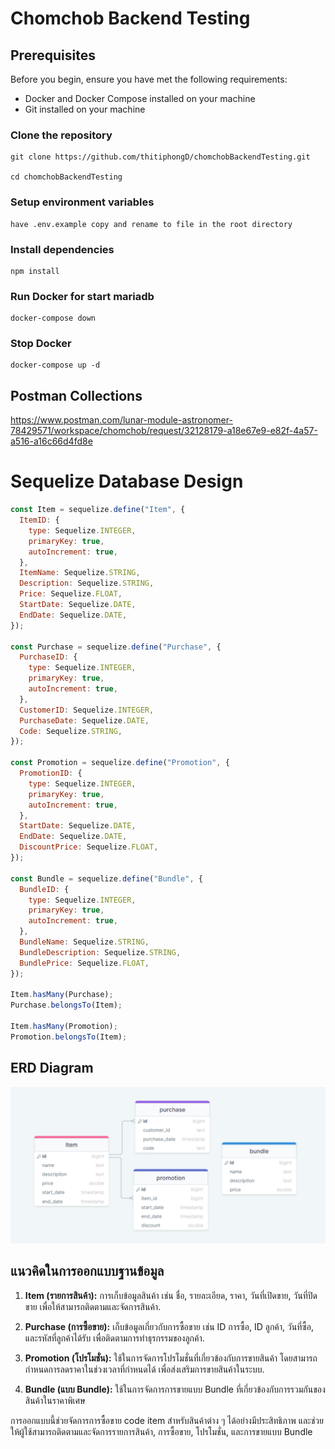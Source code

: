# Chomchob Backend Testing

## Prerequisites

Before you begin, ensure you have met the following requirements:

- Docker and Docker Compose installed on your machine
- Git installed on your machine

### Clone the repository

```
git clone https://github.com/thitiphongD/chomchobBackendTesting.git

cd chomchobBackendTesting
```

### Setup environment variables

```
have .env.example copy and rename to file in the root directory
```

### Install dependencies

```
npm install
```

### Run Docker for start mariadb

```
docker-compose down
```

### Stop Docker

```
docker-compose up -d
```

## Postman Collections

https://www.postman.com/lunar-module-astronomer-78429571/workspace/chomchob/request/32128179-a18e67e9-e82f-4a57-a516-a16c66d4fd8e

# Sequelize Database Design

```javascript
const Item = sequelize.define("Item", {
  ItemID: {
    type: Sequelize.INTEGER,
    primaryKey: true,
    autoIncrement: true,
  },
  ItemName: Sequelize.STRING,
  Description: Sequelize.STRING,
  Price: Sequelize.FLOAT,
  StartDate: Sequelize.DATE,
  EndDate: Sequelize.DATE,
});

const Purchase = sequelize.define("Purchase", {
  PurchaseID: {
    type: Sequelize.INTEGER,
    primaryKey: true,
    autoIncrement: true,
  },
  CustomerID: Sequelize.INTEGER,
  PurchaseDate: Sequelize.DATE,
  Code: Sequelize.STRING,
});

const Promotion = sequelize.define("Promotion", {
  PromotionID: {
    type: Sequelize.INTEGER,
    primaryKey: true,
    autoIncrement: true,
  },
  StartDate: Sequelize.DATE,
  EndDate: Sequelize.DATE,
  DiscountPrice: Sequelize.FLOAT,
});

const Bundle = sequelize.define("Bundle", {
  BundleID: {
    type: Sequelize.INTEGER,
    primaryKey: true,
    autoIncrement: true,
  },
  BundleName: Sequelize.STRING,
  BundleDescription: Sequelize.STRING,
  BundlePrice: Sequelize.FLOAT,
});

Item.hasMany(Purchase);
Purchase.belongsTo(Item);

Item.hasMany(Promotion);
Promotion.belongsTo(Item);
```

## ERD Diagram

![ERD Diagram](/ERD-database.png)

## แนวคิดในการออกแบบฐานข้อมูล

1. **Item (รายการสินค้า):** การเก็บข้อมูลสินค้า เช่น ชื่อ, รายละเอียด, ราคา, วันที่เปิดขาย, วันที่ปิดขาย เพื่อให้สามารถติดตามและจัดการสินค้า.

2. **Purchase (การซื้อขาย):** เก็บข้อมูลเกี่ยวกับการซื้อขาย เช่น ID การซื้อ, ID ลูกค้า, วันที่ซื้อ, และรหัสที่ลูกค้าได้รับ เพื่อติดตามการทำธุรกรรมของลูกค้า.

3. **Promotion (โปรโมชั่น):** ใช้ในการจัดการโปรโมชั่นที่เกี่ยวข้องกับการขายสินค้า โดยสามารถกำหนดการลดราคาในช่วงเวลาที่กำหนดได้ เพื่อส่งเสริมการขายสินค้าในระบบ.

4. **Bundle (แบบ Bundle):** ใช้ในการจัดการการขายแบบ Bundle ที่เกี่ยวข้องกับการรวมกันของสินค้าในราคาพิเศษ

การออกแบบนี้ช่วยจัดการการซื้อขาย code item สำหรับสินค้าต่าง ๆ ได้อย่างมีประสิทธิภาพ และช่วยให้ผู้ใช้สามารถติดตามและจัดการรายการสินค้า, การซื้อขาย, โปรโมชั่น, และการขายแบบ Bundle
